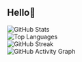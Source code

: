 ## Hello👋

![GitHub Stats](https://github-readme-stats.vercel.app/api?anungding=johndoe&show_icons=true&theme=radical)  
![Top Languages](https://github-readme-stats.vercel.app/api/top-langs/?username=anungding&layout=compact&theme=tokyonight)  
![GitHub Streak](https://github-readme-streak-stats.herokuapp.com/?user=anungding&theme=dark)  
![GitHub Activity Graph](https://github-readme-activity-graph.vercel.app/graph?username=anungding&theme=react)  

